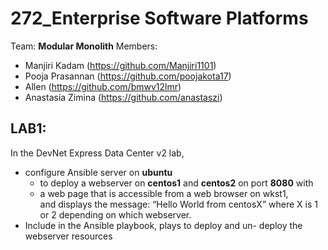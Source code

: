# 272_Enterprise Software Platforms

Team: **Modular Monolith**
Members: 
* Manjiri Kadam (https://github.com/Manjiri1101)
* Pooja Prasannan (https://github.com/poojakota17)
* Allen (https://github.com/bmwv12lmr)
* Anastasia Zimina (https://github.com/anastaszi)

## LAB1:
In the DevNet Express Data Center v2 lab, 
* configure Ansible server on **ubuntu** 
  * to deploy a webserver on **centos1** and **centos2** on port **8080** with 
  * a web page that is accessible from a web browser on wkst1, \
  and displays the message: “Hello World from centosX” where X is 1 or 2 depending on which webserver.
* Include in the Ansible playbook, plays to deploy and un- deploy the webserver resources

